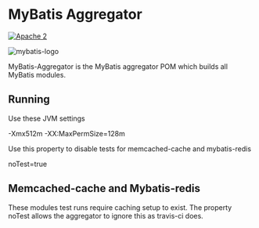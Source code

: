 MyBatis Aggregator
==================
[![Apache 2](https://img.shields.io/badge/license-Apache%202-red.svg)](https://www.apache.org/licenses/LICENSE-2.0)

![mybatis-logo](http://mybatis.github.io/images/mybatis-logo.png)

MyBatis-Aggregator is the MyBatis aggregator POM which builds all MyBatis modules.

## Running ##

Use these JVM settings

-Xmx512m -XX:MaxPermSize=128m

Use this property to disable tests for memcached-cache and mybatis-redis

noTest=true

## Memcached-cache and Mybatis-redis ##

These modules test runs require caching setup to exist.  The property noTest allows the aggregator to ignore this as travis-ci does.
